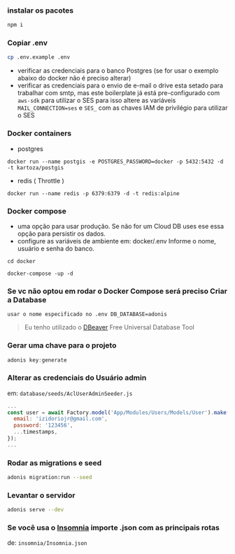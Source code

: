 ### instalar os pacotes 
```js
npm i
```
### Copiar .env
```bash
cp .env.example .env
```
- verificar as credenciais para o banco Postgres (se for usar o exemplo abaixo do docker não é preciso alterar)
- verificar as credenciais para o envio de e-mail o drive esta setado para trabalhar com smtp, mas este boilerplate já está pre-configurado com `aws-sdk` para utilizar o SES para isso altere as variáveis  `MAIL_CONNECTION=ses` e `SES_` com as chaves IAM de privilégio para utilizar o SES

### Docker containers
 * postgres
```
docker run --name postgis -e POSTGRES_PASSWORD=docker -p 5432:5432 -d -t kartoza/postgis
```
 * redis ( Throttle )
```
docker run --name redis -p 6379:6379 -d -t redis:alpine
```
### Docker compose
 * uma opção para usar produção. Se não for um Cloud DB uses ese essa opção para persistir os dados.
 * configure as variáveis de ambiente em: docker/.env Informe o nome, usuário e senha do banco.
 ```
 cd docker
 
 docker-compose -up -d 
 ``` 

### Se vc não optou em rodar o Docker Compose será preciso Criar a Database
`usar o nome especificado no .env DB_DATABASE=adonis`

> Eu tenho utilizado o [DBeaver](https://dbeaver.io/download/) Free Universal Database Tool

### Gerar uma chave para o projeto
```js
adonis key:generate
```

### Alterar as credenciais do Usuário admin
em: `database/seeds/AclUserAdminSeeder.js`
```js
...
const user = await Factory.model('App/Modules/Users/Models/User').make({
  email: 'izidoriojr@gmail.com',
  password: '123456',
  ...timestamps,
});
...
```

### Rodar as migrations e seed
```bash
adonis migration:run --seed
```
### Levantar o servidor
```bash
adonis serve --dev
```
### Se você usa o [Insomnia](https://insomnia.rest/) importe .json com as principais rotas
de: `insomnia/Insomnia.json`
